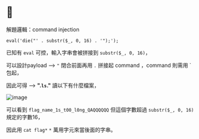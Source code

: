 # 🍣

解題邏輯：command injection

`eval('die("' . substr($_, 0, 16) . '");');`

已知有 `eval` 可控，輸入字串會被拼接到 `substr($_, 0, 16)`，

可以設計payload --> `"` 閉合前面再用 `.` 拼接起 command ，command 則需用 ` 包起，

因此可得 --> **".`ls`."** 讀以下有什麼檔案，

![image](https://github.com/jonafk555/My_CTF_Writeup/assets/75651364/bf1af5ba-6dc4-4a21-9dea-09f5d54b2b43)

可以看到 `flag_name_1s_t00_l0ng_QAQQQQQQ` 但這個字數超過 `substr($_, 0, 16)` 規定的字數16，

因此用 `cat flag*` `*` 萬用字元來當後面的字串。





